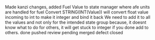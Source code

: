 Made kanzi changes, added Fuel Value to state manager where afe units are handled for fuel
Convert STRING(INT(Value))
will convert float value incoming to int to make it integer and bind it back
We need to add it to all the values and not only for the intended state group because, it doesnt know what to do for others, it will get stuck to integer if you done add to others.
done pushed
review pending
merged
defect closed